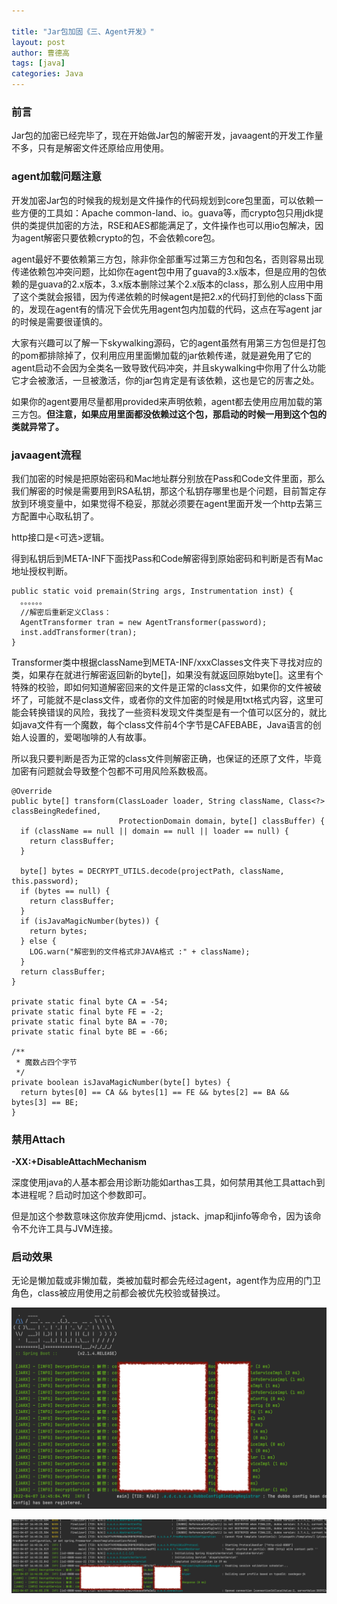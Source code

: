 ```yaml
---

title: "Jar包加固《三、Agent开发》"
layout: post
author: 曹德高
tags: [java]
categories: Java
---
```


### 前言

Jar包的加密已经完毕了，现在开始做Jar包的解密开发，javaagent的开发工作量不多，只有是解密文件还原给应用使用。

### agent加载问题注意

开发加密Jar包的时候我的规划是文件操作的代码规划到core包里面，可以依赖一些方便的工具如：Apache common-land、io。guava等，而crypto包只用jdk提供的类提供加密的方法，RSE和AES都能满足了，文件操作也可以用io包解决，因为agent解密只要依赖crypto的包，不会依赖core包。

agent最好不要依赖第三方包，除非你全部重写过第三方包和包名，否则容易出现传递依赖包冲突问题，比如你在agent包中用了guava的3.x版本，但是应用的包依赖的是guava的2.x版本，3.x版本删除过某个2.x版本的class，那么别人应用中用了这个类就会报错，因为传递依赖的时候agent是把2.x的代码打到他的class下面的，发现在agent有的情况下会优先用agent包内加载的代码，这点在写agent jar的时候是需要很谨慎的。

大家有兴趣可以了解一下skywalking源码，它的agent虽然有用第三方包但是打包的pom都排除掉了，仅利用应用里面懒加载的jar依赖传递，就是避免用了它的agent启动不会因为全类名一致导致代码冲突，并且skywalking中你用了什么功能它才会被激活，一旦被激活，你的jar包肯定是有该依赖，这也是它的厉害之处。

如果你的agent要用尽量都用<scope>provided</scope>来声明依赖，agent都去使用应用加载的第三方包。**但注意，如果应用里面都没依赖过这个包，那启动的时候一用到这个包的类就异常了。**

### javaagent流程

我们加密的时候是把原始密码和Mac地址群分别放在Pass和Code文件里面，那么我们解密的时候是需要用到RSA私钥，那这个私钥存哪里也是个问题，目前暂定存放到环境变量中，如果觉得不稳妥，那就必须要在agent里面开发一个http去第三方配置中心取私钥了。

http接口是<可选>逻辑。

得到私钥后到META-INF下面找Pass和Code解密得到原始密码和判断是否有Mac地址授权判断。

```
public static void premain(String args, Instrumentation inst) {
  。。。。。。
  //解密后重新定义Class：
  AgentTransformer tran = new AgentTransformer(password);
  inst.addTransformer(tran);
}
```

Transformer类中根据className到META-INF/xxxClasses文件夹下寻找对应的类，如果存在就进行解密返回新的byte[]，如果没有就返回原始byte[]。这里有个特殊的校验，即如何知道解密回来的文件是正常的class文件，如果你的文件被破坏了，可能就不是class文件，或者你的文件加密的时候是用txt格式内容，这里可能会转换错误的风险，我找了一些资料发现文件类型是有一个值可以区分的，就比如java文件有一个魔数，每个class文件前4个字节是CAFEBABE，Java语言的创始人设置的，爱喝咖啡的人有故事。

所以我只要判断是否为正常的class文件则解密正确，也保证的还原了文件，毕竟加密有问题就会导致整个包都不可用风险系数极高。

```
@Override
public byte[] transform(ClassLoader loader, String className, Class<?> classBeingRedefined,
                        ProtectionDomain domain, byte[] classBuffer) {
  if (className == null || domain == null || loader == null) {
    return classBuffer;
  }

  byte[] bytes = DECRYPT_UTILS.decode(projectPath, className, this.password);
  if (bytes == null) {
    return classBuffer;
  }
  if (isJavaMagicNumber(bytes)) {
    return bytes;
  } else {
    LOG.warn("解密到的文件格式非JAVA格式 :" + className);
  }
  return classBuffer;
}

private static final byte CA = -54;
private static final byte FE = -2;
private static final byte BA = -70;
private static final byte BE = -66;

/**
 * 魔数占四个字节
 */
private boolean isJavaMagicNumber(byte[] bytes) {
  return bytes[0] == CA && bytes[1] == FE && bytes[2] == BA && bytes[3] == BE;
}
```

### 禁用Attach

**-XX:+DisableAttachMechanism**

深度使用java的人基本都会用诊断功能如arthas工具，如何禁用其他工具attach到本进程呢？启动时加这个参数即可。

但是加这个参数意味这你放弃使用jcmd、jstack、jmap和jinfo等命令，因为该命令不允许工具与JVM连接。

### 启动效果

无论是懒加载或非懒加载，类被加载时都会先经过agent，agent作为应用的门卫角色，class被应用使用之前都会被优先校验或替换过。

![image-20220407164650754](../images/2022-04-08-jarx/image-20220407164650754.png)

![image-20220407164737747](../images/2022-04-08-jarx/image-20220407164737747.png)

